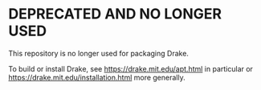 # DEPRECATED AND NO LONGER USED

This repository is no longer used for packaging Drake.

To build or install Drake, see https://drake.mit.edu/apt.html in particular
or https://drake.mit.edu/installation.html more generally.

